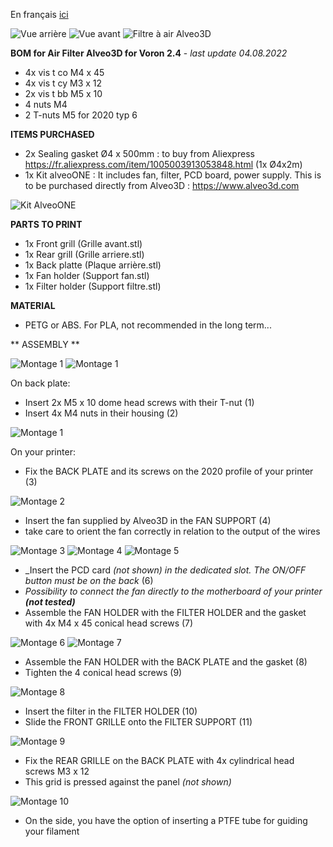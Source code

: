 En français [ici](https://github.com/Itzo1978/Voron-Mods/blob/master/Air%20Filter%20Alveo3D%20for%20Voron%202.4/README.md)

![Vue arrière](https://github.com/Itzo1978/Voron-Mods/blob/master/Air%20Filter%20Alveo3D%20for%20Voron%202.4/Images/Image12.png)
![Vue avant](https://github.com/Itzo1978/Voron-Mods/blob/master/Air%20Filter%20Alveo3D%20for%20Voron%202.4/Images/Image13.png)
![Filtre à air Alveo3D](https://github.com/Itzo1978/Voron-Mods/blob/master/Air%20Filter%20Alveo3D%20for%20Voron%202.4/Images/Air%20Filter%20Alveo3D%20for%20Voron%202.4.png)

**BOM for Air Filter Alveo3D for Voron 2.4** - _last update 04.08.2022_
- 4x vis t co M4 x 45
- 4x vis t cy M3 x 12
- 2x vis t bb M5 x 10
- 4 nuts M4
- 2 T-nuts M5 for 2020 typ 6


**ITEMS PURCHASED**
- 2x Sealing gasket Ø4 x 500mm : to buy from Aliexpress https://fr.aliexpress.com/item/1005003913053848.html (1x Ø4x2m)
- 1x Kit alveoONE : It includes fan, filter, PCD board, power supply. This is to be purchased directly from Alveo3D : https://www.alveo3d.com

 ![Kit AlveoONE](https://www.alveo3d.com/wp-content/uploads/2020/01/vignette-produit-non-imprimable-PF-white2425.webp)


**PARTS TO PRINT**
- 1x Front grill (Grille avant.stl)
- 1x Rear grill (Grille arriere.stl)
- 1x Back platte (Plaque arrière.stl)
- 1x Fan holder (Support fan.stl)
- 1x Filter holder (Support filtre.stl)

  
**MATERIAL** 
- PETG or ABS. For PLA, not recommended in the long term...


** ASSEMBLY **

![Montage 1](https://github.com/Itzo1978/Voron-Mods/blob/master/Air%20Filter%20Alveo3D%20for%20Voron%202.4/Images/Image1.png)
![Montage 1](https://github.com/Itzo1978/Voron-Mods/blob/master/Air%20Filter%20Alveo3D%20for%20Voron%202.4/Images/Image2.png)

On back plate:
- Insert 2x M5 x 10 dome head screws with their T-nut (1)
- Insert 4x M4 nuts in their housing (2)


![Montage 1](https://github.com/Itzo1978/Voron-Mods/blob/master/Air%20Filter%20Alveo3D%20for%20Voron%202.4/Images/Image3.png)

On your printer:
- Fix the BACK PLATE and its screws on the 2020 profile of your printer (3)


![Montage 2](https://github.com/Itzo1978/Voron-Mods/blob/master/Air%20Filter%20Alveo3D%20for%20Voron%202.4/Images/Image4.png)

- Insert the fan supplied by Alveo3D in the FAN SUPPORT (4)
- take care to orient the fan correctly in relation to the output of the wires

![Montage 3](https://github.com/Itzo1978/Voron-Mods/blob/master/Air%20Filter%20Alveo3D%20for%20Voron%202.4/Images/Image5.png)
![Montage 4](https://github.com/Itzo1978/Voron-Mods/blob/master/Air%20Filter%20Alveo3D%20for%20Voron%202.4/Images/Image6.png)
![Montage 5](https://github.com/Itzo1978/Voron-Mods/blob/master/Air%20Filter%20Alveo3D%20for%20Voron%202.4/Images/Image7.png)

- _Insert the PCD card _(not shown) in the dedicated slot. The ON/OFF button must be on the back_ (6)
- _Possibility to connect the fan directly to the motherboard of your printer **(not tested)**_
- Assemble the FAN HOLDER with the FILTER HOLDER and the gasket with 4x M4 x 45 conical head screws (7)

![Montage 6](https://github.com/Itzo1978/Voron-Mods/blob/master/Air%20Filter%20Alveo3D%20for%20Voron%202.4/Images/Image8.png)
![Montage 7](https://github.com/Itzo1978/Voron-Mods/blob/master/Air%20Filter%20Alveo3D%20for%20Voron%202.4/Images/Image9.png)

- Assemble the FAN HOLDER with the BACK PLATE and the gasket (8)
- Tighten the 4 conical head screws (9)

![Montage 8](https://github.com/Itzo1978/Voron-Mods/blob/master/Air%20Filter%20Alveo3D%20for%20Voron%202.4/Images/Image10.png)

- Insert the filter in the FILTER HOLDER (10)
- Slide the FRONT GRILLE onto the FILTER SUPPORT (11)

![Montage 9](https://github.com/Itzo1978/Voron-Mods/blob/master/Air%20Filter%20Alveo3D%20for%20Voron%202.4/Images/Image11.png)

- Fix the REAR GRILLE on the BACK PLATE with 4x cylindrical head screws M3 x 12
- This grid is pressed against the panel _(not shown)_

![Montage 10](https://github.com/Itzo1978/Voron-Mods/blob/master/Air%20Filter%20Alveo3D%20for%20Voron%202.4/Images/Image14.png)

- On the side, you have the option of inserting a PTFE tube for guiding your filament
